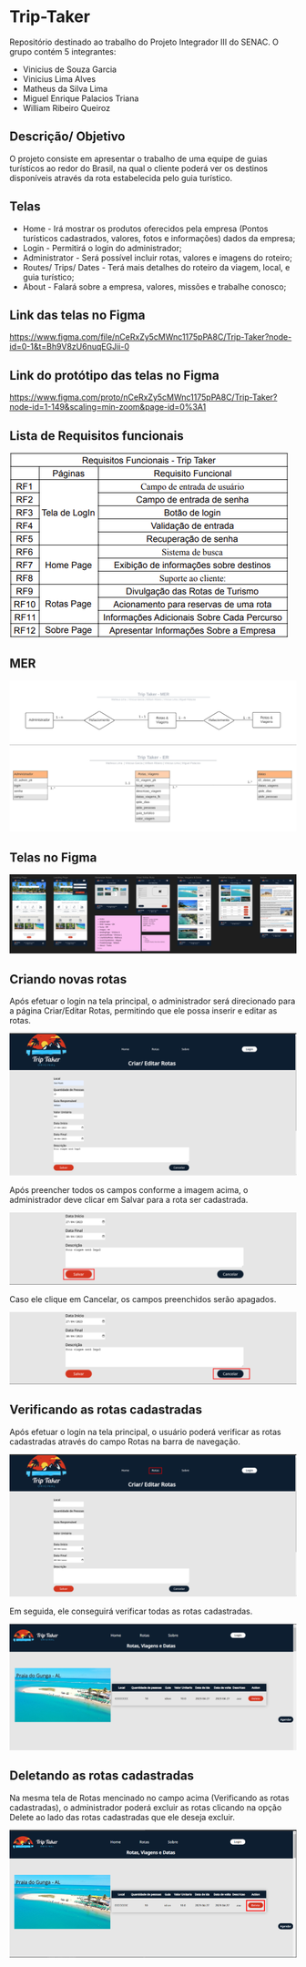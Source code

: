# Trip-Taker
Repositório destinado ao trabalho do Projeto Integrador III do SENAC. O grupo contém 5 integrantes: 

- Vinicius de Souza Garcia
- Vinicius Lima Alves
- Matheus da Silva Lima
- Miguel Enrique Palacios Triana
- William Ribeiro Queiroz

## Descrição/ Objetivo
O projeto consiste em apresentar o trabalho de uma equipe de guias turísticos ao redor do Brasil, na qual o cliente poderá ver os destinos disponíveis através da rota estabelecida pelo guia turístico.

## Telas
- Home - Irá mostrar os produtos oferecidos pela empresa (Pontos turísticos cadastrados, valores, fotos e informações) dados da empresa; 
- Login - Permitirá o login do administrador;
- Administrator - Será possível incluir rotas, valores e imagens do roteiro;
- Routes/ Trips/ Dates - Terá mais detalhes do roteiro da viagem, local, e guia turístico;
- About - Falará sobre a empresa, valores, missões e trabalhe conosco;

## Link das telas no Figma
https://www.figma.com/file/nCeRxZy5cMWnc1175pPA8C/Trip-Taker?node-id=0-1&t=Bh9V8zU6nuqEGJii-0

## Link do protótipo das telas no Figma
https://www.figma.com/proto/nCeRxZy5cMWnc1175pPA8C/Trip-Taker?node-id=1-149&scaling=min-zoom&page-id=0%3A1

## Lista de Requisitos funcionais
![image](/docs/RequisitosFuncionais.png)

## MER
![MER_-_Trip_Taker](/docs/MER_-_Trip_Taker.png)
![Diagrama_ER](/docs/Diagrama_ER.png)



## Telas no Figma
![triptaker-figma](/docs/triptaker-figma.png)


## Criando novas rotas

Após efetuar o login na tela principal, o administrador será direcionado para a página Criar/Editar Rotas, permitindo que ele possa inserir e editar as rotas.

 ![ExTelaCriarEditarRotas](/docs/ExTelaCriarEditarRotas.png)

Após preencher todos os campos conforme a imagem acima, o administrador deve clicar em Salvar para a rota ser cadastrada.

 ![SalvarTelaCriarRotas](/docs/SalvarTelaCriarRotas.png)

Caso ele clique em Cancelar, os campos preenchidos serão apagados.

![CancelarTelaCriarRotas](/docs/CancelarTelaCriarRotas.png)

## Verificando as rotas cadastradas

Após efetuar o login na tela principal, o usuário poderá verificar as rotas cadastradas através do campo Rotas na barra de navegação.

![RotastelaCriarRotas](/docs/RotastelaCriarRotas.png)

Em seguida, ele conseguirá verificar todas as rotas cadastradas.

![TelaRotasViagens](/docs/TelaRotasViagens.PNG)

## Deletando as rotas cadastradas

Na mesma tela de Rotas mencinado no campo acima (Verificando as rotas cadastradas), o administrador poderá excluir as rotas clicando na opção Delete ao lado das rotas cadastradas que ele deseja excluir.

![DeleteRotasViagem](/docs/DeleteRotasViagem.png)









